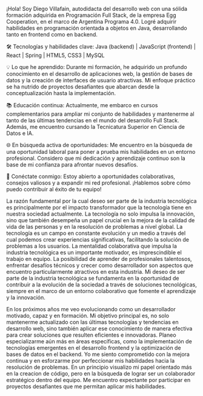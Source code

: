 ¡Hola! Soy Diego Villafain, autodidacta del desarrollo web con una sólida formación adquirida en Programación Full Stack, de la empresa Egg Cooperation, en el marco de Argentina Programa 4.0. Logré adquirir habilidades en programación orientada a objetos en Java, desarrollando tanto en frontend como en backend.

🛠️ Tecnologías y habilidades clave:
Java (backend) |
JavaScript (frontend) |
React |
Spring |
HTML5, CSS3 |
MySQL

💡 Lo que he aprendido: Durante mi formación, he adquirido un profundo conocimiento en el desarrollo de aplicaciones web, la gestión de bases de datos y la creación de interfaces de usuario atractivas. Mi enfoque práctico se ha nutrido de proyectos desafiantes que abarcan desde la conceptualización hasta la implementación.

📚 Educación continua: Actualmente, me embarco en cursos complementarios para ampliar mi conjunto de habilidades y mantenerme al tanto de las últimas tendencias en el mundo del desarrollo Full Stack. Además, me encuentro cursando la Tecnicatura Superior en Ciencia de Datos e IA.

🌐 En búsqueda activa de oportunidades: Me encuentro en la búsqueda de una oportunidad laboral para poner a prueba mis habilidades en un entorno profesional. Considero que mi dedicación y aprendizaje continuo son la base de mi confianza para afrontar nuevos desafíos.

🤝 Conéctate conmigo: Estoy abierto a oportunidades colaborativas, consejos valiosos y a expandir mi red profesional. ¡Hablemos sobre cómo puedo contribuir al éxito de tu equipo!

La razón fundamental por la cual deseo ser parte de la industria tecnológica es principalmente por el impacto transformador que la tecnología tiene en nuestra sociedad actualmente. La tecnología no solo impulsa la innovación, sino que también desempeña un papel crucial en la mejora de la calidad de vida de las personas y en la resolución de problemas a nivel global. La tecnología es un campo en constante evolución y un medio a través del cual podemos crear experiencias significativas, facilitando la solución de problemas a los usuarios. La mentalidad colaborativa que impulsa la industria tecnológica es un importante motivador, es imprescindible el trabajo en equipo. La posibilidad de aprender de profesionales talentosos, enfrentar desafíos técnicos y crecer como desarrollador son aspectos que encuentro particularmente atractivos en esta industria. Mi deseo de ser parte de la industria tecnológica se fundamenta en la oportunidad de contribuir a la evolución de la sociedad a través de soluciones tecnológicas, siempre en el marco de un entorno colaborativo que fomente el aprendizaje y la innovación.

En los próximos años me veo evolucionando como un desarrollador motivado, capaz y en formación. Mi objetivo principal es, no solo mantenerme actualizado con las últimas tecnologías y tendencias en desarrollo web, sino también aplicar ese conocimiento de manera efectiva para crear soluciones que resulten eficientes e innovadoras. Planeo especializarme aún más en áreas específicas, como la implementación de tecnologías emergentes en el desarrollo frontend y la optimización de bases de datos en el backend. Yo me siento comprometido con la mejora continua y en esforzarme por perfeccionar mis habilidades hacia la resolución de problemas. En un principio visualizo mi papel orientado más en la creacion de código, pero en la búsqueda de lograr ser un colaborador estratégico dentro del equipo. Me encuentro expectante por participar en proyectos desafiantes que me permitan aplicar mis habilidades.
